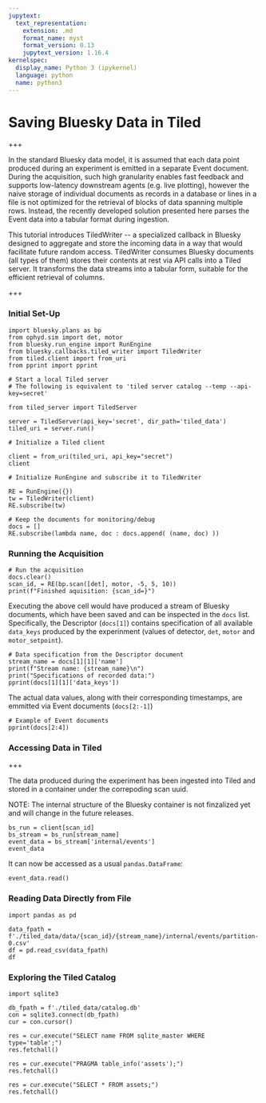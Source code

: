 ```yaml
---
jupytext:
  text_representation:
    extension: .md
    format_name: myst
    format_version: 0.13
    jupytext_version: 1.16.4
kernelspec:
  display_name: Python 3 (ipykernel)
  language: python
  name: python3
---
```


# Saving Bluesky Data in Tiled

+++

In the standard Bluesky data model, it is assumed that each data point produced during an experiment is emitted in a separate Event document. During the acquisition, such high granularity enables fast feedback and supports low-latency downstream agents (e.g. live plotting), however the naive storage of individual documents as records in a database or lines in a file is not optimized for the retrieval of blocks of data spanning multiple rows. Instead, the recently developed solution presented here parses the Event data into a tabular format during ingestion.

This tutorial introduces TiledWriter -- a specialized callback in Bluesky designed to aggregate and store the incoming data in a way that would facilitate future random access. TiledWriter consumes Bluesky documents (all types of them) stores their contents at rest via API calls into a Tiled server. It transforms the data streams into a tabular form, suitable for the efficient retrieval of columns.

+++

### Initial Set-Up

```{code-cell} ipython3
import bluesky.plans as bp
from ophyd.sim import det, motor
from bluesky.run_engine import RunEngine
from bluesky.callbacks.tiled_writer import TiledWriter
from tiled.client import from_uri
from pprint import pprint
```

```{code-cell} ipython3
# Start a local Tiled server
# The following is equivalent to 'tiled server catalog --temp --api-key=secret'

from tiled_server import TiledServer

server = TiledServer(api_key='secret', dir_path='tiled_data')
tiled_uri = server.run()
```

```{code-cell} ipython3
# Initialize a Tiled client

client = from_uri(tiled_uri, api_key="secret")
client
```

```{code-cell} ipython3
# Initialize RunEngine and subscribe it to TiledWriter

RE = RunEngine({})
tw = TiledWriter(client)
RE.subscribe(tw)

# Keep the documents for monitoring/debug
docs = []
RE.subscribe(lambda name, doc : docs.append( (name, doc) ))
```

### Running the Acquisition

```{code-cell} ipython3
# Run the acquisition
docs.clear()
scan_id, = RE(bp.scan([det], motor, -5, 5, 10))
print(f"Finished aquisition: {scan_id=}")
```

Executing the above cell would have produced a stream of Bluesky documents, which have been saved and can be inspected in the `docs` list. Specifically, the Descriptor (`docs[1]`) contains specification of all available `data_keys` produced by the experinment (values of detector, `det`, `motor` and `motor_setpoint`).

```{code-cell} ipython3
# Data specification from the Descriptor document
stream_name = docs[1][1]['name']
print(f"Stream name: {stream_name}\n")
print("Specifications of recorded data:")
pprint(docs[1][1]['data_keys'])
```

The actual data values, along with their corresponding timestamps, are emmitted via Event documents (`docs[2:-1]`)

```{code-cell} ipython3
# Example of Event documents
pprint(docs[2:4])
```

### Accessing Data in Tiled

+++

The data produced during the experiment has been ingested into Tiled and stored in a container under the correpoding scan uuid.

NOTE: The internal structure of the Bluesky container is not finzalized yet and will change in the future releases.

```{code-cell} ipython3
bs_run = client[scan_id]
bs_stream = bs_run[stream_name]
event_data = bs_stream['internal/events']
event_data
```

It can now be accessed as a usual `pandas.DataFrame`:

```{code-cell} ipython3
event_data.read()
```

### Reading Data Directly from File

```{code-cell} ipython3
import pandas as pd

data_fpath = f'./tiled_data/data/{scan_id}/{stream_name}/internal/events/partition-0.csv'
df = pd.read_csv(data_fpath)
df
```

### Exploring the Tiled Catalog

```{code-cell} ipython3
import sqlite3

db_fpath = f'./tiled_data/catalog.db'
con = sqlite3.connect(db_fpath)
cur = con.cursor()
```

```{code-cell} ipython3
res = cur.execute("SELECT name FROM sqlite_master WHERE type='table';")
res.fetchall()
```

```{code-cell} ipython3
res = cur.execute("PRAGMA table_info('assets');")
res.fetchall()
```

```{code-cell} ipython3
res = cur.execute("SELECT * FROM assets;")
res.fetchall()
```

```{code-cell} ipython3

```
